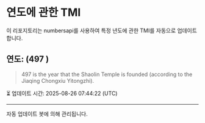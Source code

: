 
# 연도에 관한 TMI

이 리포지토리는 numbersapi를 사용하여 특정 년도에 관한 TMI를 자동으로 업데이트합니다.

## 연도: (497 )
> 497 is the year that the Shaolin Temple is founded (according to the Jiaqing Chongxiu Yitongzhi).

⏳ 업데이트 시간: 2025-08-26 07:44:22 (UTC)

---
자동 업데이트 봇에 의해 관리됩니다.
